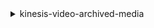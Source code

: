 <details>

<summary>
kinesis-video-archived-media
</summary>

- <details><summary>get-clip</summary>

  * --stream-name
  * --stream-arn
  * --clip-fragment-selector


- <details><summary>get-dash-streaming-session-url</summary>

  * --stream-name
  * --stream-arn
  * --playback-mode
  * --display-fragment-timestamp
  * --display-fragment-number
  * --dash-fragment-selector
  * --expires
  * --max-manifest-fragment-results
  * --cli-input-json
  * --cli-input-yaml
  * --generate-cli-skeleton


- <details><summary>get-hls-streaming-session-url</summary>

  * --stream-name
  * --stream-arn
  * --playback-mode
  * --hls-fragment-selector
  * --container-format
  * --discontinuity-mode
  * --display-fragment-timestamp
  * --expires
  * --max-media-playlist-fragment-results
  * --cli-input-json
  * --cli-input-yaml
  * --generate-cli-skeleton


- <details><summary>get-media-for-fragment-list</summary>

  * --stream-name
  * --stream-arn
  * --fragments


- <details><summary>help</summary>

  * 


- <details><summary>list-fragments</summary>

  * --stream-name
  * --stream-arn
  * --fragment-selector
  * --cli-input-json
  * --cli-input-yaml
  * --starting-token
  * --page-size
  * --max-items
  * --generate-cli-skeleton


</details>


